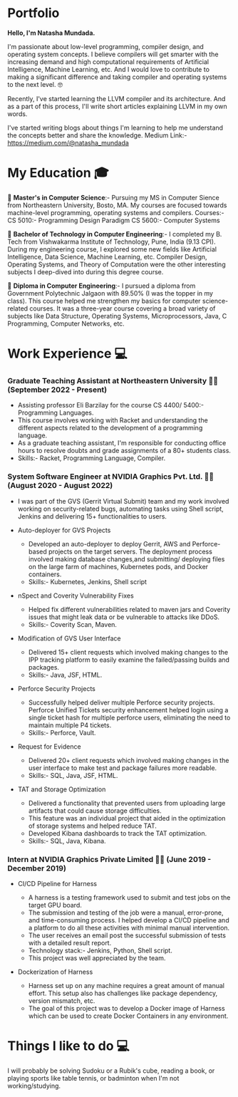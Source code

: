 # Portfolio

**Hello, I'm Natasha Mundada.**

I'm passionate about low-level programming, compiler design, and operating system concepts. I believe compilers will get smarter with the increasing demand and high computational requirements of Artificial Intelligence, Machine Learning, etc. And I would love to contribute to making a significant difference and taking compiler and operating systems to the next level. 🤓

Recently, I've started learning the LLVM compiler and its architecture. And as a part of this process, I'll write short articles explaining LLVM in my own words.

I've started writing blogs about things I'm learning to help me understand the concepts better and share the knowledge. 
Medium Link:- https://medium.com/@natasha_mundada


# **My Education** :mortar_board:

:school:	**Master's in Computer Science**:- Pursuing my MS in Computer Sience from Northeastern University, Bosto, MA. My courses are focused towards machine-level programming, operating systems and compilers. 
Courses:- 
CS 5010:- Programming Design Paradigm
CS 5600:- Computer Systems

:school:	**Bachelor of Technology in Computer Engineering**:- I completed my B. Tech from Vishwakarma Institute of Technology, Pune, India (9.13 CPI). During my engineering course, I explored some new fields like Artificial Intelligence, Data Science, Machine Learning, etc. Compiler Design, Operating Systems, and Theory of Computation were the other interesting subjects I deep-dived into during this degree course.

:school: **Diploma in Computer Engineering**:- I pursued a diploma from Government Polytechnic Jalgaon with 89.50% (I was the topper in my class). This course helped me strengthen my basics for computer science-related courses. It was a three-year course covering a broad variety of subjects like Data Structure, Operating Systems, Microprocessors, Java, C Programming, Computer Networks, etc.


# **Work Experience** 💻 

### **Graduate Teaching Assistant at Northeastern University** 👩‍💻 (September 2022 - Present)
* Assisting professor Eli Barzilay for the course CS 4400/ 5400:- Programming Languages. 
* This course involves working with Racket and understanding the different aspects related to the development of a programming language. 
* As a graduate teaching assistant, I'm responsible for conducting office hours to resolve doubts and grade assignments of a 80+ students class.
* Skills:- Racket, Programming Language, Compiler.

### **System Software Engineer at NVIDIA Graphics Pvt. Ltd.** 👩‍💻 (August 2020 - August 2022)
* I was part of the GVS (Gerrit Virtual Submit) team and my work involved working on security-related bugs, automating tasks using Shell script, Jenkins and delivering 15+ functionalities to users. 

* Auto-deployer for GVS Projects
  * Developed an auto-deployer to deploy Gerrit, AWS and Perforce-based projects on the target servers. The deployment process involved making database changes,and submitting/ deploying files on the large farm of machines, Kubernetes pods, and Docker containers.
  * Skills:- Kubernetes, Jenkins, Shell script

* nSpect and Coverity Vulnerability Fixes 
  * Helped fix different vulnerabilities related to maven jars and Coverity issues that might leak data or be vulnerable to attacks like DDoS.
  * Skills:- Coverity Scan, Maven. 

* Modification of GVS User Interface 
  * Delivered 15+ client requests which involved making changes to the IPP tracking platform to easily examine the failed/passing builds and packages. 
  * Skills:- Java, JSF, HTML.
 
* Perforce Security Projects
  * Successfully helped deliver multiple Perforce security projects. Perforce Unified Tickets security enhancement helped login using a single ticket hash for multiple perforce users, eliminating the need to maintain multiple P4 tickets.
  * Skills:- Perforce, Vault.

* Request for Evidence
  * Delivered 20+ client requests which involved making changes in the user interface to make test and package failures more readable.
  * Skills:- SQL, Java, JSF, HTML.

* TAT and Storage Optimization
  * Delivered a functionality that prevented users from uploading large artifacts that could cause storage difficulties. 
  * This feature was an individual project that aided in the optimization of storage systems and helped reduce TAT.
  * Developed Kibana dashboards to track the TAT optimization. 
  * Skills:- SQL, Java, Kibana.

### **Intern at NVIDIA Graphics Private Limited** 👩‍💻  (June 2019 - December 2019) 
* CI/CD Pipeline for Harness
  * A harness is a testing framework used to submit and test jobs on the target GPU board.
  * The submission and testing of the job were a manual, error-prone, and time-consuming process. I helped develop a CI/CD pipeline and a platform to do all these activities with minimal manual intervention. 
  * The user receives an email post the successful submission of tests with a detailed result report. 
  * Technology stack:- Jenkins, Python, Shell script. 
  * This project was well appreciated by the team. 

* Dockerization of Harness
  * Harness set up on any machine requires a great amount of manual effort. This setup also has challenges like package dependency, version mismatch, etc. 
  * The goal of this project was to develop a Docker image of Harness which can be used to create Docker Containers in any environment.




# **Things I like to do** 💻 
I will probably be solving Sudoku or a Rubik's cube, reading a book, or playing sports like table tennis, or badminton when I'm not working/studying.


